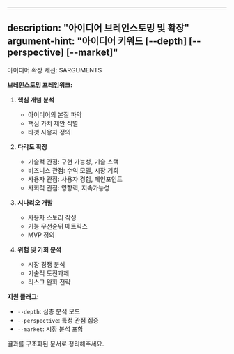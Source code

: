 
---
description: "아이디어 브레인스토밍 및 확장"
argument-hint: "아이디어 키워드 [--depth] [--perspective] [--market]"
---

아이디어 확장 세션: $ARGUMENTS

**브레인스토밍 프레임워크:**

1. **핵심 개념 분석**
   - 아이디어의 본질 파악
   - 핵심 가치 제안 식별
   - 타겟 사용자 정의

2. **다각도 확장**
   - 기술적 관점: 구현 가능성, 기술 스택
   - 비즈니스 관점: 수익 모델, 시장 기회
   - 사용자 관점: 사용자 경험, 페인포인트
   - 사회적 관점: 영향력, 지속가능성

3. **시나리오 개발**
   - 사용자 스토리 작성
   - 기능 우선순위 매트릭스
   - MVP 정의

4. **위험 및 기회 분석**
   - 시장 경쟁 분석
   - 기술적 도전과제
   - 리스크 완화 전략

**지원 플래그:**
- `--depth`: 심층 분석 모드
- `--perspective`: 특정 관점 집중
- `--market`: 시장 분석 포함

결과를 구조화된 문서로 정리해주세요.